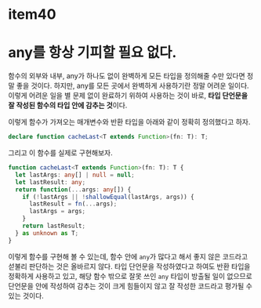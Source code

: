 # item40
# any를 항상 기피할 필요 없다.
함수의 외부와 내부, any가 하나도 없이 완벽하게 모든 타입을 정의해줄 수만 있다면 정말 좋을 것이다. 하지만, any를 모든 곳에서 완벽하게 사용하기란 정말 어려운 일이다. 이렇게 어려운 일을 별 문제 없이 완료하기 위하여 사용하는 것이 바로, **타입 단언문을 잘 작성된 함수의 타입 안에 감추는 것**이다.

이렇게 함수가 가져오는 매개변수와 반환 타입을 아래와 같이 정확히 정의했다고 하자.
```ts
declare function cacheLast<T extends Function>(fn: T): T;
```
그리고 이 함수를 실제로 구현해보자.
```ts
function cacheLast<T extends Function>(fn: T): T {
  let lastArgs: any[] | null = null;
  let lastResult: any;
  return function(...args: any[]) {
    if (!lastArgs || !shallowEqual(lastArgs, args)) {
      lastResult = fn(...args);
      lastArgs = args;
    }
    return lastResult;
  } as unknown as T;
}
```
이렇게 함수를 구현해 볼 수 있는데, 함수 안에 `any`가 많다고 해서 좋지 않은 코드라고 섣불리 판단하는 것은 올바르지 않다. 타입 단언문을 작성하였다고 하여도 반환 타입을 정확하게 사용하고 있고, 해당 함수 밖으로 잘못 쓰인 `any` 타입이 방출될 일이 없으므로 단언문을 안에 작성하여 감추는 것이 크게 힘들이지 않고 잘 작성한 코드라고 평가될 수 있는 것이다. 